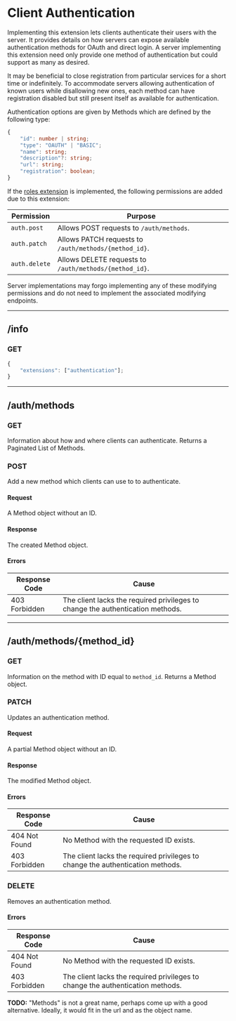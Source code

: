 Client Authentication
=====================
Implementing this extension lets clients authenticate their users with the server.
It provides details on how servers can expose available authentication methods for OAuth and direct login.
A server implementing this extension need only provide one method of authentication but could support as many as desired.

It may be beneficial to close registration from particular services for a short time or indefinitely.
To accommodate servers allowing authentication of known users while disallowing new ones, each method can have registration disabled but still present itself as available for authentication.

Authentication options are given by Methods which are defined by the following type:
```typescript
{
	"id": number | string;
	"type": "OAUTH" | "BASIC";
	"name": string;
	"description"?: string;
	"url": string;
	"registration": boolean;
}
```

If the [roles extension](./roles.md) is implemented, the following permissions are added due to this extension:

| Permission    | Purpose                                                |
|---------------|--------------------------------------------------------|
| `auth.post`   | Allows POST requests to `/auth/methods`.               |
| `auth.patch`  | Allows PATCH requests to `/auth/methods/{method_id}`.  |
| `auth.delete` | Allows DELETE requests to `/auth/methods/{method_id}`. |

Server implementations may forgo implementing any of these modifying permissions and do not need to implement the associated modifying endpoints.

--------------------------------------------------------------------------------

## /info
### GET
```typescript
{
	"extensions": ["authentication"];
}
```

--------------------------------------------------------------------------------

## /auth/methods
### GET
Information about how and where clients can authenticate.
Returns a Paginated List of Methods.

### POST
Add a new method which clients can use to to authenticate.
#### Request
A Method object without an ID.
#### Response
The created Method object.
#### Errors
| Response Code | Cause                                                                          |
|---------------|--------------------------------------------------------------------------------|
| 403 Forbidden | The client lacks the required privileges to change the authentication methods. |

--------------------------------------------------------------------------------

## /auth/methods/{method_id}
### GET
Information on the method with ID equal to `method_id`.
Returns a Method object.

### PATCH
Updates an authentication method.
#### Request
A partial Method object without an ID.
#### Response
The modified Method object.
#### Errors
| Response Code | Cause                                                                          |
|---------------|--------------------------------------------------------------------------------|
| 404 Not Found | No Method with the requested ID exists.                                        |
| 403 Forbidden | The client lacks the required privileges to change the authentication methods. |

### DELETE
Removes an authentication method.
#### Errors
| Response Code | Cause                                                                          |
|---------------|--------------------------------------------------------------------------------|
| 404 Not Found | No Method with the requested ID exists.                                        |
| 403 Forbidden | The client lacks the required privileges to change the authentication methods. |


**TODO:** "Methods" is not a great name, perhaps come up with a good alternative. Ideally, it would fit in the url and as the object name.